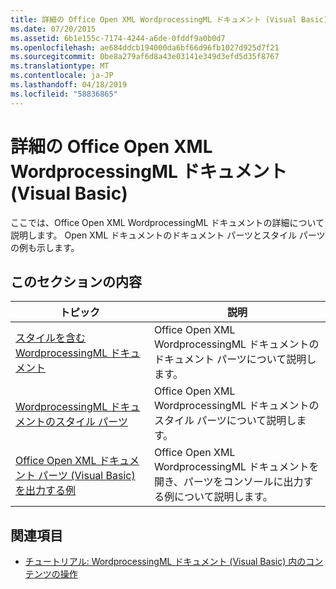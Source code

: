 ```yaml
---
title: 詳細の Office Open XML WordprocessingML ドキュメント (Visual Basic)
ms.date: 07/20/2015
ms.assetid: 6b1e155c-7174-4244-a6de-0fddf9a0b0d7
ms.openlocfilehash: ae684ddcb194000da6bf66d96fb1027d925d7f21
ms.sourcegitcommit: 0be8a279af6d8a43e03141e349d3efd5d35f8767
ms.translationtype: MT
ms.contentlocale: ja-JP
ms.lasthandoff: 04/18/2019
ms.locfileid: "58836865"
---
```

# <a name="details-of-office-open-xml-wordprocessingml-documents-visual-basic"></a>詳細の Office Open XML WordprocessingML ドキュメント (Visual Basic)
ここでは、Office Open XML WordprocessingML ドキュメントの詳細について説明します。 Open XML ドキュメントのドキュメント パーツとスタイル パーツの例も示します。  
  
## <a name="in-this-section"></a>このセクションの内容  
  
|トピック|説明|  
|-----------|-----------------|  
|[スタイルを含む WordprocessingML ドキュメント](../../../../visual-basic/programming-guide/concepts/linq/wordprocessingml-document-with-styles.md)|Office Open XML WordprocessingML ドキュメントのドキュメント パーツについて説明します。|  
|[WordprocessingML ドキュメントのスタイル パーツ](../../../../visual-basic/programming-guide/concepts/linq/style-part-of-a-wordprocessingml-document.md)|Office Open XML WordprocessingML ドキュメントのスタイル パーツについて説明します。|  
|[Office Open XML ドキュメント パーツ (Visual Basic) を出力する例](../../../../visual-basic/programming-guide/concepts/linq/example-that-outputs-office-open-xml-document-parts.md)|Office Open XML WordprocessingML ドキュメントを開き、パーツをコンソールに出力する例について説明します。|  
  
## <a name="see-also"></a>関連項目

- [チュートリアル: WordprocessingML ドキュメント (Visual Basic) 内のコンテンツの操作](../../../../visual-basic/programming-guide/concepts/linq/tutorial-manipulating-content-in-a-wordprocessingml-document.md)
